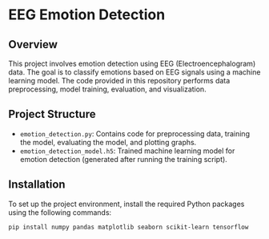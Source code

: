 # EEG Emotion Detection

## Overview

This project involves emotion detection using EEG (Electroencephalogram) data. The goal is to classify emotions based on EEG signals using a machine learning model. The code provided in this repository performs data preprocessing, model training, evaluation, and visualization.

## Project Structure

- `emotion_detection.py`: Contains code for preprocessing data, training the model, evaluating the model, and plotting graphs.
- `emotion_detection_model.h5`: Trained machine learning model for emotion detection (generated after running the training script).

## Installation

To set up the project environment, install the required Python packages using the following commands:

```bash
pip install numpy pandas matplotlib seaborn scikit-learn tensorflow

